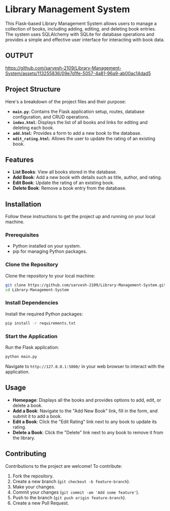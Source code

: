 # Library Management System

This Flask-based Library Management System allows users to manage a collection of books, including adding, editing, and deleting book entries. The system uses SQLAlchemy with SQLite for database operations and provides a simple and effective user interface for interacting with book data.

## OUTPUT


https://github.com/sarvesh-2109/Library-Management-System/assets/113255836/09e7d1fe-5057-4a81-96a9-ab00ac14dad5



## Project Structure

Here's a breakdown of the project files and their purpose:

- **`main.py`**: Contains the Flask application setup, routes, database configuration, and CRUD operations.
- **`index.html`**: Displays the list of all books and links for editing and deleting each book.
- **`add.html`**: Provides a form to add a new book to the database.
- **`edit_rating.html`**: Allows the user to update the rating of an existing book.

## Features

- **List Books**: View all books stored in the database.
- **Add Book**: Add a new book with details such as title, author, and rating.
- **Edit Book**: Update the rating of an existing book.
- **Delete Book**: Remove a book entry from the database.

## Installation

Follow these instructions to get the project up and running on your local machine.

### Prerequisites

- Python installed on your system.
- pip for managing Python packages.

### Clone the Repository

Clone the repository to your local machine:

```bash
git clone https://github.com/sarvesh-2109/Library-Management-System.git
cd Library-Management-System
```

### Install Dependencies

Install the required Python packages:

```bash
pip install -r requirements.txt
```

### Start the Application

Run the Flask application:

```bash
python main.py
```

Navigate to `http://127.0.0.1:5000/` in your web browser to interact with the application.

## Usage

- **Homepage**: Displays all the books and provides options to add, edit, or delete a book.
- **Add a Book**: Navigate to the "Add New Book" link, fill in the form, and submit it to add a book.
- **Edit a Book**: Click the "Edit Rating" link next to any book to update its rating.
- **Delete a Book**: Click the "Delete" link next to any book to remove it from the library.

## Contributing

Contributions to the project are welcome! To contribute:

1. Fork the repository.
2. Create a new branch (`git checkout -b feature-branch`).
3. Make your changes.
4. Commit your changes (`git commit -am 'Add some feature'`).
5. Push to the branch (`git push origin feature-branch`).
6. Create a new Pull Request.

